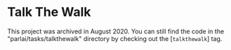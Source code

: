 # Talk The Walk

This project was archived in August 2020. You can still find the code in the
"parlai/tasks/talkthewalk" directory by checking out the
[`talkthewalk`] tag.
